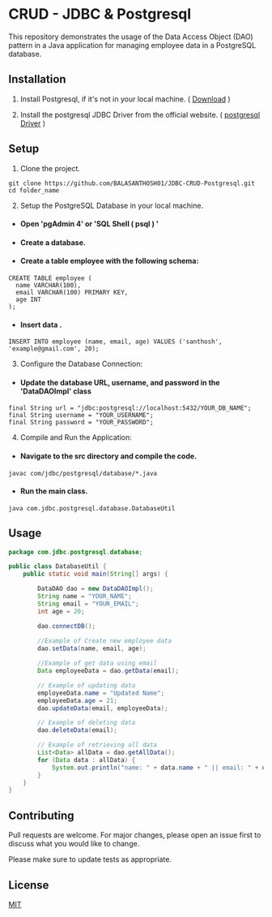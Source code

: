 # CRUD - JDBC & Postgresql

This repository demonstrates the usage of the Data Access Object (DAO) pattern in a Java application for managing employee data in a PostgreSQL database.

## Installation

1. Install Postgresql, if it's not in your local machine. ( [Download](https://www.postgresql.org/download/) )

2. Install the postgresql JDBC Driver from the official website. ( [postgresql Driver](https://jdbc.postgresql.org/download/) )

## Setup
 1. Clone the project.
```
git clone https://github.com/BALASANTHOSH01/JDBC-CRUD-Postgresql.git
cd folder_name
```

2. Setup the PostgreSQL Database in your local machine.
 - #### Open 'pgAdmin 4' or 'SQL Shell ( psql ) '
  - #### Create a database.
  - #### Create a table employee with the following schema:
  ```
CREATE TABLE employee (
    name VARCHAR(100),
    email VARCHAR(100) PRIMARY KEY,
    age INT
);
  ```
- #### Insert data .
```
INSERT INTO employee (name, email, age) VALUES ('santhosh', 'example@gmail.com', 20);
```

3. Configure the Database Connection:
 - #### Update the database URL, username, and password in the 'DataDAOImpl' class 
```
final String url = "jdbc:postgresql://localhost:5432/YOUR_DB_NAME";
final String username = "YOUR_USERNAME";
final String password = "YOUR_PASSWORD";
```
4. Compile and Run the Application:
- #### Navigate to the src directory and compile the code.
```
javac com/jdbc/postgresql/database/*.java
```
- #### Run the main class.
```
java com.jdbc.postgresql.database.DatabaseUtil
```

## Usage

```java
package com.jdbc.postgresql.database;

public class DatabaseUtil {
    public static void main(String[] args) {

        DataDAO dao = new DataDAOImpl();
        String name = "YOUR_NAME";
        String email = "YOUR_EMAIL";
        int age = 20;

        dao.connectDB();
        
        //Example of Create new employee data 
        dao.setData(name, email, age);

        //Example of get data using email
        Data employeeData = dao.getData(email);

        // Example of updating data
        employeeData.name = "Updated Name";
        employeeData.age = 21;
        dao.updateData(email, employeeData);

        // Example of deleting data
        dao.deleteData(email);

        // Example of retrieving all data
        List<Data> allData = dao.getAllData();
        for (Data data : allData) {
            System.out.println("name: " + data.name + " || email: " + data.email + " || age: " + data.age);
        }
    }
}

```

## Contributing

Pull requests are welcome. For major changes, please open an issue first
to discuss what you would like to change.

Please make sure to update tests as appropriate.

## License

[MIT](https://github.com/BALASANTHOSH01/JDBC-CRUD-Postgresql/blob/main/LICENSE.text)
